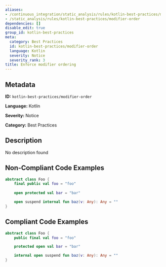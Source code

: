 ```yaml
---
aliases:
- /continuous_integration/static_analysis/rules/kotlin-best-practices/modifier-order
- /static_analysis/rules/kotlin-best-practices/modifier-order
dependencies: []
disable_edit: true
group_id: kotlin-best-practices
meta:
  category: Best Practices
  id: kotlin-best-practices/modifier-order
  language: Kotlin
  severity: Notice
  severity_rank: 3
title: Enforce modifier ordering
---
```

<!--  SOURCED FROM https://github.com/DataDog/datadog-static-analyzer-rule-docs -->


## Metadata
**ID:** `kotlin-best-practices/modifier-order`

**Language:** Kotlin

**Severity:** Notice

**Category:** Best Practices

## Description
No description found

## Non-Compliant Code Examples
```kotlin
abstract class Foo {
    final public val foo = "foo"
    
    open protected val bar = "bar"

    open suspend internal fun baz(v: Any): Any = ""
}
```

## Compliant Code Examples
```kotlin
abstract class Foo {
    public final val foo = "foo"

    protected open val bar = "bar"

    internal open suspend fun baz(v: Any): Any = ""
}
```
